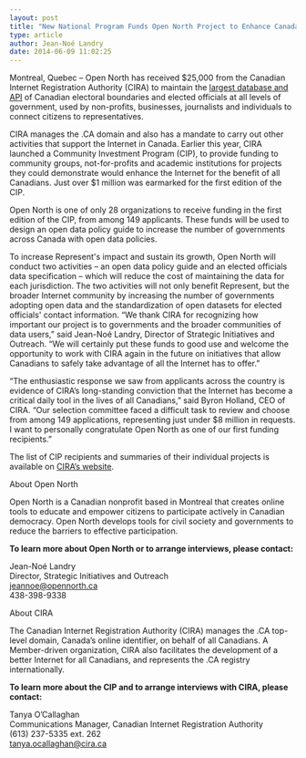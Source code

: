 ```yaml
---
layout: post
title: "New National Program Funds Open North Project to Enhance Canada's Internet"
type: article
author: Jean-Noé Landry
date: 2014-06-09 11:02:25
---
```

Montreal, Quebec – Open North has received $25,000 from the Canadian Internet Registration Authority (CIRA) to maintain the [largest database and API](https://represent.opennorth.ca/) of Canadian electoral boundaries and elected officials at all levels of government, used by non-profits, businesses, journalists and individuals to connect citizens to representatives. 

CIRA manages the .CA domain and also has a mandate to carry out other activities that support the Internet in Canada. Earlier this year, CIRA launched a Community Investment Program (CIP), to provide funding to community groups, not-for-profits and academic institutions for projects they could demonstrate would enhance the Internet for the benefit of all Canadians. Just over $1 million was earmarked for the first edition of the CIP.

Open North is one of only 28 organizations to receive funding in the first edition of the CIP, from among 149 applicants. These funds will be used to design an open data policy guide to increase the number of governments across Canada with open data policies.      

To increase Represent's impact and sustain its growth, Open North will conduct two activities – an open data policy guide and an elected officials data specification – which will reduce the cost of maintaining the data for each jurisdiction. The two activities will not only benefit Represent, but the broader Internet community by increasing the number of governments adopting open data and the standardization of open datasets for elected officials' contact information.
“We thank CIRA for recognizing how important our project is to governments and the broader communities of data users,” said Jean-Noé Landry, Director of Strategic Initiatives and Outreach. “We will certainly put these funds to good use and welcome the opportunity to work with CIRA again in the future on initiatives that allow Canadians to safely take advantage of all the Internet has to offer.”

“The enthusiastic response we saw from applicants across the country is evidence of CIRA’s long-standing conviction that the Internet has become a critical daily tool in the lives of all Canadians,” said Byron Holland, CEO of CIRA. “Our selection committee faced a difficult task to review and choose from among 149 applications, representing just under $8 million in requests. I want to personally congratulate Open North as one of our first funding recipients.”

The list of CIP recipients and summaries of their individual projects is available on [CIRA’s website](http://cira.ca/about-cira/community-investment-program/).

About Open North

Open North is a Canadian nonprofit based in Montreal that creates online tools to educate and empower citizens to participate actively in Canadian democracy. Open North develops tools for civil society and governments to reduce the barriers to effective participation.

**To learn more about Open North or to arrange interviews, please contact:**

Jean-Noé Landry  
Director, Strategic Initiatives and Outreach  
[jeannoe@opennorth.ca](mailto:jeannoe@opennorth.ca)  
438-398-9338

About CIRA

The Canadian Internet Registration Authority (CIRA) manages the .CA top-level domain, Canada’s online identifier, on behalf of all Canadians. A Member-driven organization, CIRA also facilitates the development of a better Internet for all Canadians, and represents the .CA registry internationally.

**To learn more about the CIP and to arrange interviews with CIRA, please contact:**

Tanya O’Callaghan  
Communications Manager, Canadian Internet Registration Authority  
(613) 237-5335 ext. 262  
[tanya.ocallaghan@cira.ca](mailto:tanya.ocallaghan@cira.ca)
